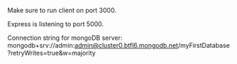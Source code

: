 Make sure to run client on port 3000.


Express is listening to port 5000.



Connection string for mongoDB server: mongodb+srv://admin:admin@cluster0.btfl6.mongodb.net/myFirstDatabase?retryWrites=true&w=majority

